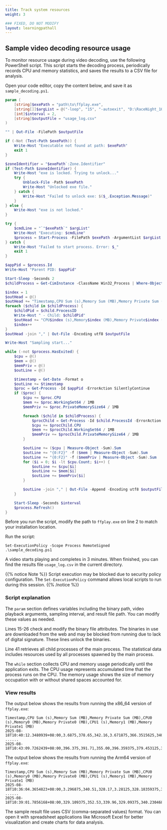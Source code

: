 ```yaml
---
title: Track system resources
weight: 3

### FIXED, DO NOT MODIFY
layout: learningpathall
---
```


## Sample video decoding resource usage

To monitor resource usage during video decoding, use the following PowerShell script. This script starts the decoding process, periodically records CPU and memory statistics, and saves the results to a CSV file for analysis.

Open your code editor, copy the content below, and save it as `sample_decoding.ps1`.

```PowerShell { line_numbers = true }
param (
    [string]$exePath = "path\to\ffplay.exe",
    [string[]]$argList = @("-loop", "15", "-autoexit", "D:\RaceNight_1080p.mp4"),
    [int]$interval = 2,
    [string]$outputFile = "usage_log.csv"
)

"" | Out-File -FilePath $outputFile

if (-Not (Test-Path $exePath)) {
    Write-Host "Executable not found at path: $exePath"
    exit 1
}

$zoneIdentifier = "$exePath`:Zone.Identifier"
if (Test-Path $zoneIdentifier) {
    Write-Host "exe is locked. Trying to unlock..."
    try {
        Unblock-File -Path $exePath
        Write-Host "Unlocked exe file."
    } catch {
        Write-Host "Failed to unlock exe: $($_.Exception.Message)"
    }
} else {
    Write-Host "exe is not locked."
}

try {
    $cmdLine = "`"$exePath`" $argList"
    Write-Host "Executing: $cmdLine"
    $process = Start-Process -FilePath $exePath -ArgumentList $argList -PassThru
} catch {
    Write-Host "Failed to start process. Error: $_"
    exit 1
}

$appPid = $process.Id
Write-Host "Parent PID: $appPid"

Start-Sleep -Seconds 2
$childProcess = Get-CimInstance -ClassName Win32_Process | Where-Object { $_.ParentProcessId -eq $appPid }

$index = 1
$outHead = @()
$outHead += "Timestamp,CPU Sum (s),Memory Sum (MB),Memory Private Sum (MB),CPU0 (s),Memory0 (MB),Memory Private0 (MB)"
foreach ($child in $childProcess) {
    $childPid = $child.ProcessID
    Write-Host " - Child: $childPid"
	$outHead += "CPU$index (s),Memory$index (MB),Memory Private$index (MB)"
	$index++
}
$outHead -join "," | Out-File -Encoding utf8 $outputFile

Write-Host "Sampling start..."

while (-not $process.HasExited) {
    $cpu = @()
    $mem = @()
    $memPriv = @()
    $outLine = @()

    $timestamp = Get-Date -Format o
    $outLine += $timestamp
    $proc = Get-Process -Id $appPid -ErrorAction SilentlyContinue
    if ($proc) {
        $cpu += $proc.CPU
        $mem += $proc.WorkingSet64 / 1MB
        $memPriv += $proc.PrivateMemorySize64 / 1MB

        foreach ($child in $childProcess) {
            $procChild = Get-Process -Id $child.ProcessId -ErrorAction SilentlyContinue
            $cpu += $procChild.CPU
            $mem += $procChild.WorkingSet64 / 1MB
            $memPriv += $procChild.PrivateMemorySize64 / 1MB
        }

        $outLine += ($cpu | Measure-Object -Sum).Sum
        $outLine += "{0:F2}" -f ($mem | Measure-Object -Sum).Sum
        $outLine += "{0:F2}" -f ($memPriv | Measure-Object -Sum).Sum
        for ($i = 0; $i -lt $cpu.Count; $i++) {
            $outLine += $cpu[$i]
            $outLine += $mem[$i]
            $outLine += $memPriv[$i]
        }

        $outLine -join "," | Out-File -Append -Encoding utf8 $outputFile
    }

    Start-Sleep -Seconds $interval
    $process.Refresh()
}
```

Before you run the script, modify the path to `ffplay.exe` on line 2 to match your installation location.

Run the script:

```console
Set-ExecutionPolicy -Scope Process RemoteSigned
.\sample_decoding.ps1
```

A video starts playing and completes in 3 minutes. When finished, you can find the results file `usage_log.csv` in the current directory.

{{% notice Note %}}
Script execution may be blocked due to security policy configuration. The `Set-ExecutionPolicy` command allows local scripts to run during this session.
{{% /notice %}}

### Script explanation

The `param` section defines variables including the binary path, video playback arguments, sampling interval, and result file path. You can modify these values as needed.

Lines 15-26 check and modify the binary file attributes. The binaries in use are downloaded from the web and may be blocked from running due to lack of digital signature. These lines unlock the binaries.

Line 41 retrieves all child processes of the main process. The statistical data includes resources used by all processes spawned by the main process.

The `while` section collects CPU and memory usage periodically until the application exits. The CPU usage represents accumulated time that the process runs on the CPU. The memory usage shows the size of memory occupation with or without shared spaces accounted for.

### View results

The output below shows the results from running the x86_64 version of `ffplay.exe`:

```output
Timestamp,CPU Sum (s),Memory Sum (MB),Memory Private Sum (MB),CPU0 (s),Memory0 (MB),Memory Private0 (MB),CPU1 (s),Memory1 (MB),Memory Private1 (MB)
2025-08-18T10:40:12.3480939+08:00,3.6875,378.65,342.16,3.671875,366.3515625,340.33984375,0.015625,12.296875,1.82421875
......
2025-08-18T10:43:09.7262439+08:00,396.375,391.71,355.00,396.359375,379.453125,353.2421875,0.015625,12.2578125,1.7578125
```

The output below shows the results from running the Arm64 version of `ffplay.exe`:

```output
Timestamp,CPU Sum (s),Memory Sum (MB),Memory Private Sum (MB),CPU0 (s),Memory0 (MB),Memory Private0 (MB),CPU1 (s),Memory1 (MB),Memory Private1 (MB)
2025-08-18T10:36:04.3654823+08:00,3.296875,340.51,328.17,3.28125,328.18359375,326.359375,0.015625,12.32421875,1.8125
......
2025-08-18T10:39:01.7856168+08:00,329.109375,352.53,339.96,329.09375,340.23046875,338.20703125,0.015625,12.30078125,1.75390625
```

The sample result file uses CSV (comma-separated values) format. You can open it with spreadsheet applications like Microsoft Excel for better visualization and create charts for data analysis.
